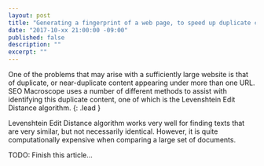 ```yaml
---
layout: post
title: "Generating a fingerprint of a web page, to speed up duplicate content identification"
date: "2017-10-xx 21:00:00 -09:00"
published: false
description: ""
excerpt: ""
---
```


One of the problems that may arise with a sufficiently large website is that of duplicate, or near-duplicate content appearing under more than one URL. SEO Macroscope uses a number of different methods to assist with identifying this duplicate content, one of which is the Levenshtein Edit Distance algorithm.
{: .lead }

Levenshtein Edit Distance algorithm works very well for finding texts that are very similar, but not necessarily identical. However, it is quite computationally expensive when comparing a large set of documents.

TODO: Finish this article...
